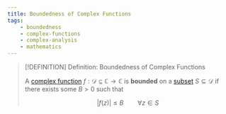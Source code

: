 ```yaml
---
title: Boundedness of Complex Functions
tags:
    - boundedness
    - complex-functions
    - complex-analysis
    - mathematics
---
```


>[!DEFINITION] Definition: Boundedness of Complex Functions
>
>A [complex function](Complex%20Functions.md) $f: \mathcal{D} \subseteq \mathbb{C} \to \mathbb{C}$ is **bounded** on a [subset](../../../Set%20Theory/index.md) $S \subseteq \mathcal{D}$ if there exists some $B \gt 0$ such that
>
>$$
>|f(z)| \le B \qquad \forall z \in S
>$$
>